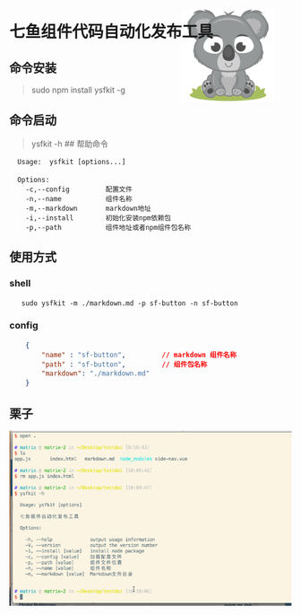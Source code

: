 # 七鱼组件代码自动化发布工具 <img align="right" width="168" height="168" src="./assets/koala.png" title="logo" style="margin: -60px 30px 0 0;">

## 命令安装
> sudo npm install ysfkit -g


## 命令启动
> ysfkit -h   ## 帮助命令

```
  Usage:  ysfkit [options...]

  Options:
    -c,--config         配置文件
    -n,--name           组件名称
    -m,--markdown       markdown地址
    -i,--install        初始化安装npm依赖包
    -p,--path           组件地址或者npm组件包名称
```

## 使用方式
### shell

```shell
   sudo ysfkit -m ./markdown.md -p sf-button -n sf-button
```

### config

```json
    {
        "name" : "sf-button",         // markdown 组件名称
        "path" : "sf-button",         // 组件包名称
        "markdown": "./markdown.md"
    }
```

## 栗子

![七鱼组件代码自动化发布工具](./assets/ysfkit.gif)
